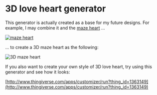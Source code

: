 # 3D love heart generator

This generator is actually created as a base for my future designs. For example, I may combine it and the [maze heart](http://www.thingiverse.com/thing:1319161) ... 

[![maze heart](http://thingiverse-production-new.s3.amazonaws.com/renders/e8/e6/c5/5d/85/2f2bc72fc3149439ccabeb41bf9d5cd2_preview_featured.JPG)](http://www.thingiverse.com/thing:1319161)

... to create a 3D maze heart as the following:

![3D maze heart](http://thingiverse-production-new.s3.amazonaws.com/renders/bc/af/12/07/71/861c9964ae622d7e548527c868922a68_preview_featured.jpg)

If you also want to create your own style of 3D love heart, try using this generator and see how it looks:

[http://www.thingiverse.com/apps/customizer/run?thing_id=1363149](http://www.thingiverse.com/apps/customizer/run?thing_id=1363149)


